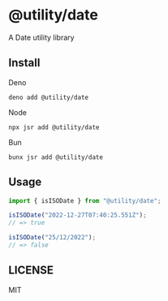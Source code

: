 # @utility/date

A Date utility library

## Install

Deno

```shell
deno add @utility/date
```

Node

```shell
npx jsr add @utility/date
```

Bun

```shell
bunx jsr add @utility/date
```

## Usage

```typescript
import { isISODate } from "@utility/date";

isISODate("2022-12-27T07:40:25.551Z");
// => true

isISODate("25/12/2022");
// => false
```

## LICENSE

MIT
